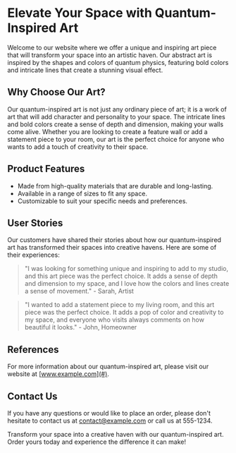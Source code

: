 <!--font:Creepster-->

# Elevate Your Space with Quantum-Inspired Art

Welcome to our website where we offer a unique and inspiring art piece that will transform your space into an artistic haven. Our abstract art is inspired by the shapes and colors of quantum physics, featuring bold colors and intricate lines that create a stunning visual effect.

## Why Choose Our Art?

Our quantum-inspired art is not just any ordinary piece of art; it is a work of art that will add character and personality to your space. The intricate lines and bold colors create a sense of depth and dimension, making your walls come alive. Whether you are looking to create a feature wall or add a statement piece to your room, our art is the perfect choice for anyone who wants to add a touch of creativity to their space.

## Product Features

- Made from high-quality materials that are durable and long-lasting.
- Available in a range of sizes to fit any space.
- Customizable to suit your specific needs and preferences.

## User Stories

Our customers have shared their stories about how our quantum-inspired art has transformed their spaces into creative havens. Here are some of their experiences:

> "I was looking for something unique and inspiring to add to my studio, and this art piece was the perfect choice. It adds a sense of depth and dimension to my space, and I love how the colors and lines create a sense of movement." - Sarah, Artist

> "I wanted to add a statement piece to my living room, and this art piece was the perfect choice. It adds a pop of color and creativity to my space, and everyone who visits always comments on how beautiful it looks." - John, Homeowner

## References

For more information about our quantum-inspired art, please visit our website at [www.example.com](#).

## Contact Us

If you have any questions or would like to place an order, please don't hesitate to contact us at [contact@example.com](#) or call us at 555-1234.

Transform your space into a creative haven with our quantum-inspired art. Order yours today and experience the difference it can make!

<!--

Write me content for website with wallpaper which alt text is:

"An abstract wallpaper inspired by the shapes and colors of quantum physics, with bold colors and intricate lines."

The name/title of the page should not be 1:1 copy of the alt text but rather a real content of the website which is using this wallpaper.

- Use markdown format 
- Start with heading
- Heading should be short and concise
- The content should look like a real website 
- The website should not be about the wallpaper, wallpaper is just a related background
- Heading should be contain work "wallpaper" or "background"
- Include real sections like references, contact, user stories, etc. use things relevant to the page purpose.
- Feel free to use structure like headings, bullets, numbering, blockquotes, paragraphs, horizontal lines, etc.
- You can use formatting like bold or _italic_
- You can include UTF-8 emojis
- Links should be only #hash anchors (and you can refer to the document itself)
- Do not include images


---


# Quantum-Inspired Wallpaper for Your Creative Space

Welcome to our website where we offer a unique and inspiring wallpaper that will transform your space into an artistic haven. Our abstract wallpaper is inspired by the shapes and colors of quantum physics, featuring bold colors and intricate lines that create a stunning visual effect.

## Why Choose Our Wallpaper?

Our quantum-inspired wallpaper is not just any ordinary wallpaper; it is a work of art that will add character and personality to your space. The intricate lines and bold colors create a sense of depth and dimension, making your walls come alive. Whether you are looking to create a feature wall or cover an entire room, our wallpaper is the perfect choice for anyone who wants to add a touch of creativity to their space.

## Product Features

- Made from high-quality materials that are durable and long-lasting.
- Easy to install and remove, with no mess or fuss.
- Available in a range of sizes to fit any space.
- Customizable to suit your specific needs and preferences.

## User Stories

Our customers have shared their stories about how our quantum-inspired wallpaper has transformed their spaces into creative havens. Here are some of their experiences:

> "I was looking for something unique and inspiring to add to my studio, and this wallpaper was the perfect choice. It adds a sense of depth and dimension to my space, and I love how the colors and lines create a sense of movement." - Sarah, Artist

> "I wanted to create a feature wall in my living room, and this wallpaper was the perfect choice. It adds a pop of color and creativity to my space, and everyone who visits always comments on how beautiful it looks." - John, Homeowner

## References

For more information about our quantum-inspired wallpaper, please visit our website at [www.example.com](#).

## Contact Us

If you have any questions or would like to place an order, please don't hesitate to contact us at [contact@example.com](#) or call us at 555-1234.

Transform your space into a creative haven with our quantum-inspired wallpaper. Order yours today and experience the difference it can make!


---


Heading should not include word "wallpaper". The website should not be about the wallpaper itself, wallpaper is just a related background, rewrite whole content.


---


# Elevate Your Space with Quantum-Inspired Art

Welcome to our website where we offer a unique and inspiring art piece that will transform your space into an artistic haven. Our abstract art is inspired by the shapes and colors of quantum physics, featuring bold colors and intricate lines that create a stunning visual effect.

## Why Choose Our Art?

Our quantum-inspired art is not just any ordinary piece of art; it is a work of art that will add character and personality to your space. The intricate lines and bold colors create a sense of depth and dimension, making your walls come alive. Whether you are looking to create a feature wall or add a statement piece to your room, our art is the perfect choice for anyone who wants to add a touch of creativity to their space.

## Product Features

- Made from high-quality materials that are durable and long-lasting.
- Available in a range of sizes to fit any space.
- Customizable to suit your specific needs and preferences.

## User Stories

Our customers have shared their stories about how our quantum-inspired art has transformed their spaces into creative havens. Here are some of their experiences:

> "I was looking for something unique and inspiring to add to my studio, and this art piece was the perfect choice. It adds a sense of depth and dimension to my space, and I love how the colors and lines create a sense of movement." - Sarah, Artist

> "I wanted to add a statement piece to my living room, and this art piece was the perfect choice. It adds a pop of color and creativity to my space, and everyone who visits always comments on how beautiful it looks." - John, Homeowner

## References

For more information about our quantum-inspired art, please visit our website at [www.example.com](#).

## Contact Us

If you have any questions or would like to place an order, please don't hesitate to contact us at [contact@example.com](#) or call us at 555-1234.

Transform your space into a creative haven with our quantum-inspired art. Order yours today and experience the difference it can make!

-->
